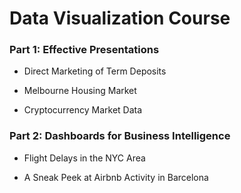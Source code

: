 # Data Visualization Course

### Part 1: Effective Presentations

* Direct Marketing of Term Deposits

* Melbourne Housing Market

* Cryptocurrency Market Data

### Part 2: Dashboards for Business Intelligence

* Flight Delays in the NYC Area

* A Sneak Peek at Airbnb Activity in Barcelona
